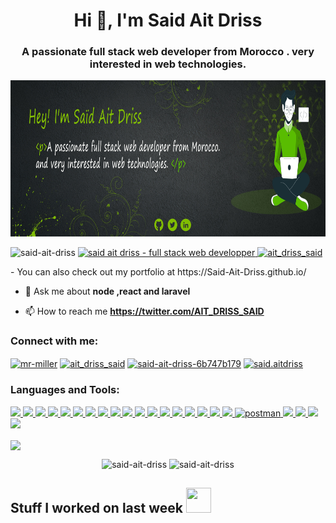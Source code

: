 <h1 align="center">Hi 👋, I'm Said Ait Driss</h1>
<h3 align="center">A passionate full stack web developer from Morocco . very interested in web technologies.</h3>
<div align="center">
<img width="100%" height = "250px" src="https://raw.githubusercontent.com/Said-Ait-Driss/Said-Ait-Driss/main/said%20ait%20driss%202.jpg" alt="cover" />
</div>
<p align="left"> 
   <img src="https://komarev.com/ghpvc/?username=said-ait-driss&label=Profile%20views&color=0e75b6&style=flat" alt="said-ait-driss" />
   
   <a href="https://">
      <img src="https://img.shields.io/badge/said_ait_driss-full_stack_web_developper-2ea44f" alt="said ait driss - full stack web developper">
   </a>
   <a href="https://twitter.com/ait_driss_said" target="blank">
      <img src="https://img.shields.io/twitter/follow/ait_driss_said?logo=twitter&style=for-the-badge" alt="ait_driss_said" />
   </a> 
</p>

<p align="left">
- You can also check out my portfolio at https://Said-Ait-Driss.github.io/

- 💬 Ask me about **node ,react and laravel**

- 📫 How to reach me **https://twitter.com/AIT_DRISS_SAID**
</p>
<h3 align="left">Connect with me:</h3>
<p align="left">
<a href="https://codepen.io/mr-miller" target="blank"><img align="center" src="https://raw.githubusercontent.com/rahuldkjain/github-profile-readme-generator/master/src/images/icons/Social/codepen.svg" alt="mr-miller" height="30" width="40" /></a>
<a href="https://twitter.com/ait_driss_said" target="blank"><img align="center" src="https://raw.githubusercontent.com/rahuldkjain/github-profile-readme-generator/master/src/images/icons/Social/twitter.svg" alt="ait_driss_said" height="30" width="40" /></a>
<a href="https://linkedin.com/in/said-ait-driss-6b747b179" target="blank"><img align="center" src="https://raw.githubusercontent.com/rahuldkjain/github-profile-readme-generator/master/src/images/icons/Social/linked-in-alt.svg" alt="said-ait-driss-6b747b179" height="30" width="40" /></a>
<a href="https://fb.com/said.aitdriss" target="blank"><img align="center" src="https://raw.githubusercontent.com/rahuldkjain/github-profile-readme-generator/master/src/images/icons/Social/facebook.svg" alt="said.aitdriss" height="30" width="40" /></a>
</p>

<h3 align="left">Languages and Tools:</h3>
<p> 
   <a href="https://www.w3.org/html/" target="_blank" rel="noreferrer"> 
      <img src="https://img.shields.io/badge/HTML5-ececec.svg?logo=html5&style=flat" />
   </a>
   <a href="https://www.w3schools.com/css/" target="_blank" rel="noreferrer"> 
      <img src="https://img.shields.io/badge/CSS3-2572b6.svg?logo=css3&style=flat" />
   </a>
   <a href="https://developer.mozilla.org/en-US/docs/Web/JavaScript" target="_blank" rel="noreferrer"> 
      <img src="https://img.shields.io/badge/JavaScript-000.svg?logo=javascript&style=flat" />
   </a>
   <a href="https://www.w3schools.com/cs/" target="_blank" rel="noreferrer"> 
      <img src="https://img.shields.io/badge/C Sharp-239120.svg?logo=c-sharp&style=flat" />
   </a>
     <a href="https://www.php.net" target="_blank" rel="noreferrer"> 
        <img src="https://img.shields.io/badge/PHP-f2f2f2.svg?logo=php&style=flat" />
   </a>
 
  <a href="https://getbootstrap.com" target="_blank" rel="noreferrer"> 
     <img src="https://img.shields.io/badge/Bootstrap-f7f5fb.svg?logo=bootstrap&style=flat" />
   </a>
   <a href="https://nextjs.org/" target="_blank" rel="noreferrer"> 
      <img src="https://img.shields.io/badge/Next.js-000.svg?logo=next.js&style=flat" />
   </a> 
   <a href="https://reactjs.org/" target="_blank" rel="noreferrer"> 
      <img src="https://img.shields.io/badge/React-20232a.svg?logo=react&style=flat" />
   </a>
   <a href="https://sass-lang.com" target="_blank" rel="noreferrer"> 
      <img src="https://img.shields.io/badge/Sass-f8f9fa.svg?logo=sass&style=flat" />
   </a>
   <a href="https://vuejs.org/" target="_blank" rel="noreferrer"> 
      <img src="https://img.shields.io/badge/Vue.js-32475b.svg?logo=vue.js&style=flat" />
   </a>

  <a href="https://expressjs.com" target="_blank" rel="noreferrer"> 
     <img src="https://img.shields.io/badge/Express-000.svg?logo=express&style=flat" />
   </a>
   <a href="https://laravel.com/" target="_blank" rel="noreferrer"> 
      <img src="https://img.shields.io/badge/Laravel-fff.svg?logo=laravel&style=flat" />
   </a>
  <a href="https://nodejs.org" target="_blank" rel="noreferrer"> 
     <img src="https://img.shields.io/badge/Node.js-323232.svg?logo=node.js&style=flat" />
  </a>
  <a href="https://www.mongodb.com/" target="_blank" rel="noreferrer"> 
     <img src="https://img.shields.io/badge/MongoDB-fff.svg?logo=mongodb&style=flat" />
  </a>
  <a href="https://www.mysql.com/" target="_blank" rel="noreferrer"> 
    <img src="https://img.shields.io/badge/MySQL-f29111.svg?logo=mysql&style=flat" />
  </a>
  <a href="https://www.postgresql.org" target="_blank" rel="noreferrer"> 
      <img src="https://img.shields.io/badge/PostgreSQL-fff.svg?logo=postgresql&style=flat" />
  </a>
  <a href="https://www.sqlite.org/" target="_blank" rel="noreferrer"> 
     <img src="https://img.shields.io/badge/SQLite-003b57.svg?logo=sqlite&style=flat" />
  </a>

  <a href="https://git-scm.com/" target="_blank" rel="noreferrer"> 
   <img src="https://img.shields.io/badge/Git-f0efe7.svg?logo=git&style=flat" />
  </a>
  <a href="https://postman.com" target="_blank" rel="noreferrer"> 
     <img src="https://www.vectorlogo.zone/logos/getpostman/getpostman-icon.svg" alt="postman" width="30" height="30"/> 
  </a>
  <a href="https://redux.js.org" target="_blank" rel="noreferrer"> 
     <img src="https://img.shields.io/badge/Redux-764abc.svg?logo=redux&style=flat" />
  </a>
  <a href="https://www.chartjs.org" target="_blank" rel="noreferrer"> 
     <img src="https://img.shields.io/badge/Chart.js-fff.svg?logo=chart.js&style=flat" />
  </a> 

  <a href="https://www.adobe.com/in/products/illustrator.html" target="_blank" rel="noreferrer"> 
     <img src="https://img.shields.io/badge/Adobe Illustrator-310000.svg?logo=adobe-illustrator&style=flat" />
  </a>
  <a href="https://www.photoshop.com/en" target="_blank" rel="noreferrer"> 
     <img src="https://img.shields.io/badge/Adobe Photoshop-001d34.svg?logo=adobe-photoshop&style=flat" />
  </a>
</p>
<a href="https://github.com/anuraghazra/github-readme-stats">
   <img align="center" src="https://github-readme-stats.vercel.app/api/wakatime?username=@d0a38081-da01-408e-bfaf-fed49b28b72b&compact=True"/>
</a>
<p align="center">
   <img src="https://github-readme-stats.vercel.app/api?username=said-ait-driss&show_icons=true&locale=en" alt="said-ait-driss" />
   <img src="https://github-readme-streak-stats.herokuapp.com/?user=said-ait-driss&" alt="said-ait-driss" />
</p>

<h2> Stuff I worked on last week  
   <img src = "https://media1.giphy.com/media/JZ40cnfnN11KycrvMF/giphy.gif?cid=ecf05e47a0n3gi1bfqntqmob8g9aid1oyj2wr3ds3mg700bl&rid=giphy.gif" width="40" height="40"> </h2>
